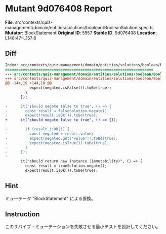 # Mutant 9d076408 Report

**File**: src/contexts/quiz-management/domain/entities/solutions/boolean/BooleanSolution.spec.ts
**Mutator**: BlockStatement
**Original ID**: 5557
**Stable ID**: 9d076408
**Location**: L148:47–L157:8

## Diff

```diff
Index: src/contexts/quiz-management/domain/entities/solutions/boolean/BooleanSolution.spec.ts
===================================================================
--- src/contexts/quiz-management/domain/entities/solutions/boolean/BooleanSolution.spec.ts	original
+++ src/contexts/quiz-management/domain/entities/solutions/boolean/BooleanSolution.spec.ts	mutated #5557
@@ -144,19 +144,10 @@
           expect(negated.isFalse()).toBe(true);
         }
       });
 
-      it("should negate false to true", () => {
-        const result = falseSolution.negate();
-        expect(result.isOk()).toBe(true);
+      it("should negate false to true", () => {});
 
-        if (result.isOk()) {
-          const negated = result.value;
-          expect(negated.get("value")).toBe(true);
-          expect(negated.isTrue()).toBe(true);
-        }
-      });
-
       it("should return new instance (immutability)", () => {
         const result = trueSolution.negate();
         expect(result.isOk()).toBe(true);
```

## Hint

ミューテータ "BlockStatement" による置換。

## Instruction

このサバイブ・ミューテーションを失敗させる最小テストを設計してください。
